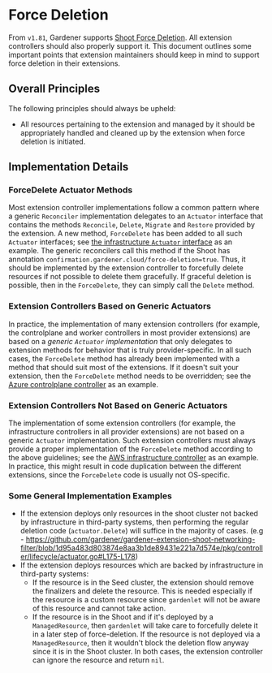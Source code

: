 # Force Deletion

From `v1.81`, Gardener supports [Shoot Force Deletion](../usage/shoot-operations/shoot_operations.md#force-deletion). All extension controllers should also properly support it. This document outlines some important points that extension maintainers should keep in mind to support force deletion in their extensions.

## Overall Principles

The following principles should always be upheld:

* All resources pertaining to the extension and managed by it should be appropriately handled and cleaned up by the extension when force deletion is initiated.

## Implementation Details

### ForceDelete Actuator Methods

Most extension controller implementations follow a common pattern where a generic `Reconciler` implementation delegates to an `Actuator` interface that contains the methods `Reconcile`, `Delete`, `Migrate` and `Restore` provided by the extension. A new method, `ForceDelete` has been added to all such `Actuator` interfaces; see [the infrastructure `Actuator` interface](../../extensions/pkg/controller/infrastructure/actuator.go) as an example. The generic reconcilers call this method if the Shoot has annotation `confirmation.gardener.cloud/force-deletion=true`. Thus, it should be implemented by the extension controller to forcefully delete resources if not possible to delete them gracefully. If graceful deletion is possible, then in the `ForceDelete`, they can simply call the `Delete` method.

### Extension Controllers Based on Generic Actuators

In practice, the implementation of many extension controllers (for example, the controlplane and worker controllers in most provider extensions) are based on a *generic `Actuator` implementation* that only delegates to extension methods for behavior that is truly provider-specific. In all such cases, the `ForceDelete` method has already been implemented with a method that should suit most of the extensions. If it doesn't suit your extension, then the `ForceDelete` method needs to be overridden; see the [Azure controlplane controller](https://github.com/gardener/gardener-extension-provider-azure/tree/master/pkg/controller/controlplane) as an example.

### Extension Controllers Not Based on Generic Actuators

The implementation of some extension controllers (for example, the infrastructure controllers in all provider extensions) are not based on a generic `Actuator` implementation. Such extension controllers must always provide a proper implementation of the `ForceDelete` method according to the above guidelines; see the [AWS infrastructure controller](https://github.com/gardener/gardener-extension-provider-aws/tree/master/pkg/controller/infrastructure) as an example. In practice, this might result in code duplication between the different extensions, since the `ForceDelete` code is usually not OS-specific.

### Some General Implementation Examples
- If the extension deploys only resources in the shoot cluster not backed by infrastructure in third-party systems, then performing the regular deletion code (`actuator.Delete`) will suffice in the majority of cases. (e.g - https://github.com/gardener/gardener-extension-shoot-networking-filter/blob/1d95a483d803874e8aa3b1de89431e221a7d574e/pkg/controller/lifecycle/actuator.go#L175-L178)
- If the extension deploys resources which are backed by infrastructure in third-party systems:
  - If the resource is in the Seed cluster, the extension should remove the finalizers and delete the resource. This is needed especially if the resource is a custom resource since `gardenlet` will not be aware of this resource and cannot take action.
  - If the resource is in the Shoot and if it's deployed by a `ManagedResource`, then `gardenlet` will take care to forcefully delete it in a later step of force-deletion. If the resource is not deployed via a `ManagedResource`, then it wouldn't block the deletion flow anyway since it is in the Shoot cluster. In both cases, the extension controller can ignore the resource and return `nil`.
